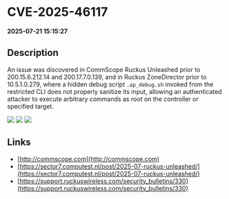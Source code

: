 # CVE-2025-46117

**2025-07-21 15:15:27**

## Description
An issue was discovered in CommScope Ruckus Unleashed prior to 200.15.6.212.14 and 200.17.7.0.139, and in Ruckus ZoneDirector prior to 10.5.1.0.279, where a hidden debug script `.ap_debug.sh` invoked from the restricted CLI does not properly sanitize its input, allowing an authenticated attacker to execute arbitrary commands as root on the controller or specified target.

![](https://img.shields.io/static/v1?label=Score&message=8.8&color=red)
![](https://img.shields.io/static/v1?label=Severity&message=HIGH&color=red)
![](https://img.shields.io/static/v1?label=CWE&message=RCE&color=green)

## Links
- [http://commscope.com](http://commscope.com)
- [https://sector7.computest.nl/post/2025-07-ruckus-unleashed/](https://sector7.computest.nl/post/2025-07-ruckus-unleashed/)
- [https://support.ruckuswireless.com/security_bulletins/330](https://support.ruckuswireless.com/security_bulletins/330)
